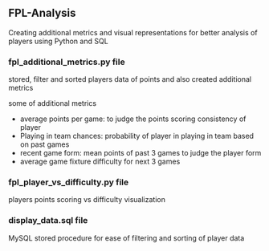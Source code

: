 ## FPL-Analysis
Creating additional metrics  and visual representations for better analysis of players using Python and SQL

### fpl_additional_metrics.py file
stored, filter and sorted players data of points and also created additional metrics

some of additional metrics
- average points per game: to judge the points scoring consistency of player
- Playing in team chances: probability of player in playing in team based on past games
- recent game form: mean points of past 3 games to judge the player form
- average game fixture difficulty for next 3 games

### fpl_player_vs_difficulty.py file
players points scoring vs difficulty visualization

### display_data.sql file
MySQL stored procedure for ease of filtering and sorting of player data
